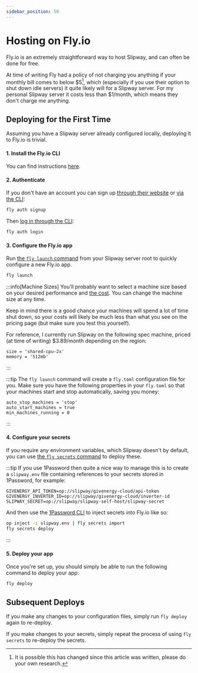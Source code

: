 ```yaml
---
sidebar_position: 50
---
```


# Hosting on Fly.io

Fly.io is an extremely straightforward way to host Slipway, and can often be done for free.

At time of writing Fly had a policy of not charging you anything if your monthly
bill comes to below $5[^pricing], which (especially if you use their option to shut down idle servers) 
it quite likely will for a Slipway server.
For my personal Slipway server it costs less than $1/month, which means they don't charge me anything.

[^pricing]: It is possible this has changed since this article was written, please do your own research.

## Deploying for the First Time

Assuming you have a Slipway server already configured locally, deploying it to Fly.io is trivial.

#### 1. Install the Fly.io CLI

You can find instructions [here](hhttps://fly.io/docs/flyctl/install/).

#### 2. Authenticate

If you don't have an account you can sign up [through their website](https://fly.io/app/sign-up/) or [via the CLI](https://fly.io/docs/flyctl/auth-signup/):

```sh
fly auth signup
```

Then [log in through the CLI](https://fly.io/docs/flyctl/auth-login/):

```sh
fly auth login
```

#### 3. Configure the Fly.io app

Run [the `fly launch` command](https://fly.io/docs/flyctl/launch/) from your Slipway server root to quickly configure a new Fly.io app.

```sh
fly launch
```

:::info[Machine Sizes]
You'll probably want to select a machine size based on your desired performance and [the cost](https://fly.io/docs/about/pricing/).
You can change the machine size at any time.

Keep in mind there is a good chance your machines will spend a lot of time shut down, so your costs will likely be much less than
what you see on the pricing page (but make sure you test this yourself).

For reference, I currently run Slipway on the following spec machine, priced (at time of writing) $3.89/month depending on the region:
```
size = 'shared-cpu-2x'
memory = '512mb'
```
:::

:::tip
The `fly launch` command will create a `fly.toml` configuration file for you.
Make sure you have the following properties in your `fly.toml` 
so that your machines start and stop automatically, saving you money:
```
auto_stop_machines = 'stop'
auto_start_machines = true
min_machines_running = 0
```
:::

#### 4. Configure your secrets

If you require any environment variables, which Slipway doesn't by default,
you can use [the `fly secrets` command](https://fly.io/docs/flyctl/secrets/) to deploy these.

:::tip
If you use 1Password then quite a nice way to manage this is to create a `slipway.env` file containing references
to your secrets stored in 1Password, for example:

```title="slipway.env example"
GIVENERGY_API_TOKEN=op://slipway/givenergy-cloud/api-token
GIVENERGY_INVERTER_ID=op://slipway/givenergy-cloud/inverter-id
SLIPWAY_SECRET=op://slipway/slipway-self-host/slipway-secret
```

And then use the [1Password CLI](https://developer.1password.com/docs/cli) to inject secrets into Fly.io like so:

```sh
op inject -i slipway.env | fly secrets import
fly secrets deploy
```
:::

#### 5. Deploy your app

Once you're set up, you should simply be able to run the following command to deploy your app:
```sh
fly deploy
```

## Subsequent Deploys

If you make any changes to your configuration files, simply run `fly deploy` again to re-deploy.

If you make changes to your secrets, simply repeat the process of using `fly secrets` to re-deploy the secrets.

